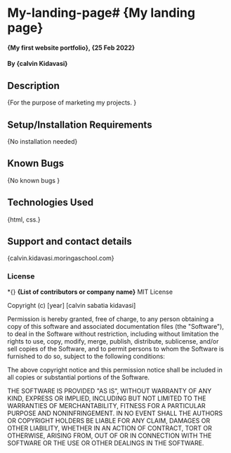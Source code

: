 # My-landing-page# {My landing page}
#### {My first website portfolio}, {25 Feb 2022}
#### By **{calvin Kidavasi}**
## Description
{For the purpose of marketing my projects. }
## Setup/Installation Requirements
{No installation needed}
## Known Bugs
{No known bugs }
## Technologies Used
{html, css.}
## Support and contact details
{calvin.kidavasi.moringaschool.com}
### License
*{} **{List of contributors or company name}**
 MIT License

Copyright (c) [year] [calvin sabatia kidavasi]

Permission is hereby granted, free of charge, to any person obtaining a copy
of this software and associated documentation files (the "Software"), to deal
in the Software without restriction, including without limitation the rights
to use, copy, modify, merge, publish, distribute, sublicense, and/or sell
copies of the Software, and to permit persons to whom the Software is
furnished to do so, subject to the following conditions:

The above copyright notice and this permission notice shall be included in all
copies or substantial portions of the Software.

THE SOFTWARE IS PROVIDED "AS IS", WITHOUT WARRANTY OF ANY KIND, EXPRESS OR
IMPLIED, INCLUDING BUT NOT LIMITED TO THE WARRANTIES OF MERCHANTABILITY,
FITNESS FOR A PARTICULAR PURPOSE AND NONINFRINGEMENT. IN NO EVENT SHALL THE
AUTHORS OR COPYRIGHT HOLDERS BE LIABLE FOR ANY CLAIM, DAMAGES OR OTHER
LIABILITY, WHETHER IN AN ACTION OF CONTRACT, TORT OR OTHERWISE, ARISING FROM,
OUT OF OR IN CONNECTION WITH THE SOFTWARE OR THE USE OR OTHER DEALINGS IN THE
SOFTWARE.
 
